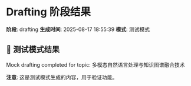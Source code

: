 # Drafting 阶段结果

**阶段**: drafting
**生成时间**: 2025-08-17 18:55:39
**模式**: 测试模式

## 📝 测试模式结果

Mock drafting completed for topic: 多模态自然语言处理与知识图谱融合技术

**注意**: 这是测试模式生成的内容，用于验证功能。